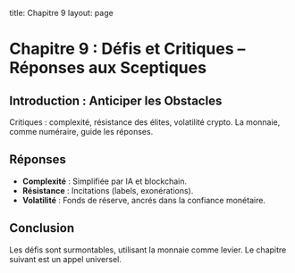 title: Chapitre 9
layout: page

# Chapitre 9 : Défis et Critiques – Réponses aux Sceptiques

## Introduction : Anticiper les Obstacles

Critiques : complexité, résistance des élites, volatilité crypto. La monnaie, comme numéraire, guide les réponses. <!-- NOTE : Ajouter une critique spécifique aux élites africaines -->

## Réponses

- **Complexité** : Simplifiée par IA et blockchain.  
- **Résistance** : Incitations (labels, exonérations).  
- **Volatilité** : Fonds de réserve, ancrés dans la confiance monétaire. <!-- NOTE : Exemple de volatilité crypto au Nigeria -->

## Conclusion

Les défis sont surmontables, utilisant la monnaie comme levier. Le chapitre suivant est un appel universel. <!-- NOTE : Réfutation avec un exemple africain -->